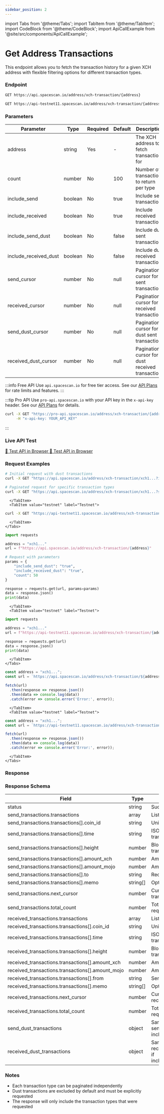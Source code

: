 ```yaml
---
sidebar_position: 2
---
```

import Tabs from '@theme/Tabs';
import TabItem from '@theme/TabItem';
import CodeBlock from '@theme/CodeBlock';
import ApiCallExample from '@site/src/components/ApiCallExample';

# Get Address Transactions

This endpoint allows you to fetch the transaction history for a given XCH address with flexible filtering options for different transaction types.

### Endpoint

<Tabs>
  <TabItem value="mainnet" label="Mainnet">

```bash
GET https://api.spacescan.io/address/xch-transaction/{address}
```

  </TabItem>
  <TabItem value="testnet" label="Testnet">

```bash
GET https://api-testnet11.spacescan.io/address/xch-transaction/{address}
```

  </TabItem>
</Tabs>

### Parameters

| Parameter | Type | Required | Default | Description |
|-----------|------|----------|---------|-------------|
| address | string | Yes | - | The XCH address to fetch transactions for |
| count | number | No | 100 | Number of transactions to return per type |
| include_send | boolean | No | true | Include sent transactions |
| include_received | boolean | No | true | Include received transactions |
| include_send_dust | boolean | No | false | Include dust sent transactions |
| include_received_dust | boolean | No | false | Include dust received transactions |
| send_cursor | number | No | null | Pagination cursor for sent transactions |
| received_cursor | number | No | null | Pagination cursor for received transactions |
| send_dust_cursor | number | No | null | Pagination cursor for dust sent transactions |
| received_dust_cursor | number | No | null | Pagination cursor for dust received transactions |

:::info Free API
Use `api.spacescan.io` for free tier access. See our [API Plans](https://spacescan.io/apis#plans) for rate limits and features.
:::

:::tip Pro API
Use `pro-api.spacescan.io` with your API key in the `x-api-key` header. See our [API Plans](https://spacescan.io/apis#plans) for details.

```bash
curl -X GET "https://pro-api.spacescan.io/address/xch-transaction/{address}" \
     -H "x-api-key: YOUR_API_KEY"
```
:::

### Live API Test

<Tabs>
  <TabItem value="mainnet" label="Mainnet">
    <a href="https://api.spacescan.io/address/xch-transaction/xch1raq84pknzte375kze2z3lapscwet5g3q9qqkse8cmnmp5yr40zcsntdcm9" target="_blank" rel="noopener noreferrer" className="api-test-button">
      🚀 Test API in Browser
    </a>
  </TabItem>
  <TabItem value="testnet" label="Testnet">
    <a href="https://api-testnet11.spacescan.io/address/xch-transaction/xch1raq84pknzte375kze2z3lapscwet5g3q9qqkse8cmnmp5yr40zcsntdcm9" target="_blank" rel="noopener noreferrer" className="api-test-button">
      🚀 Test API in Browser
    </a>
  </TabItem>
</Tabs>

### Request Examples

<Tabs>
  <TabItem value="curl" label="cURL">
    <Tabs>
      <TabItem value="mainnet" label="Mainnet">

```bash
# Initial request with dust transactions
curl -X GET "https://api.spacescan.io/address/xch-transaction/xch1...?include_send_dust=true&include_received_dust=true"

# Paginated request for specific transaction types
curl -X GET "https://api.spacescan.io/address/xch-transaction/xch1...?send_cursor=100&received_cursor=50"
```

      </TabItem>
      <TabItem value="testnet" label="Testnet">

```bash
curl -X GET "https://api-testnet11.spacescan.io/address/xch-transaction/xch1..."
```

      </TabItem>
    </Tabs>
  </TabItem>
  <TabItem value="python" label="Python">
    <Tabs>
      <TabItem value="mainnet" label="Mainnet">

```python
import requests

address = "xch1..."
url = f"https://api.spacescan.io/address/xch-transaction/{address}"

# Request with parameters
params = {
    "include_send_dust": "true",
    "include_received_dust": "true",
    "count": 50
}

response = requests.get(url, params=params)
data = response.json()
print(data)
```

      </TabItem>
      <TabItem value="testnet" label="Testnet">

```python
import requests

address = "xch1..."
url = f"https://api-testnet11.spacescan.io/address/xch-transaction/{address}"

response = requests.get(url)
data = response.json()
print(data)
```

      </TabItem>
    </Tabs>
  </TabItem>
  <TabItem value="javascript" label="JavaScript">
    <Tabs>
      <TabItem value="mainnet" label="Mainnet">

```javascript
const address = "xch1...";
const url = `https://api.spacescan.io/address/xch-transaction/${address}`;

fetch(url)
  .then(response => response.json())
  .then(data => console.log(data))
  .catch(error => console.error('Error:', error));
```

      </TabItem>
      <TabItem value="testnet" label="Testnet">

```javascript
const address = "xch1...";
const url = `https://api-testnet11.spacescan.io/address/xch-transaction/${address}`;

fetch(url)
  .then(response => response.json())
  .then(data => console.log(data))
  .catch(error => console.error('Error:', error));
```

      </TabItem>
    </Tabs>
  </TabItem>
</Tabs>

### Response

<Tabs>
  <TabItem value="mainnet" label="Mainnet">
    <ApiCallExample endpoint="https://api.spacescan.io/address/xch-transaction/xch1raq84pknzte375kze2z3lapscwet5g3q9qqkse8cmnmp5yr40zcsntdcm9" />
  </TabItem>
  <TabItem value="testnet" label="Testnet">
    <ApiCallExample endpoint="https://api-testnet11.spacescan.io/address/xch-transaction/xch1raq84pknzte375kze2z3lapscwet5g3q9qqkse8cmnmp5yr40zcsntdcm9" />
  </TabItem>
</Tabs>

### Response Schema

| Field | Type | Description |
|-------|------|-------------|
| status | string | Success or failure status |
| send_transactions.transactions | array | List of sent transactions |
| send_transactions.transactions[].coin_id | string | Unique identifier for the coin |
| send_transactions.transactions[].time | string | ISO timestamp of the transaction |
| send_transactions.transactions[].height | number | Block height of the transaction |
| send_transactions.transactions[].amount_xch | number | Amount in XCH |
| send_transactions.transactions[].amount_mojo | number | Amount in mojo |
| send_transactions.transactions[].to | string | Recipient address |
| send_transactions.transactions[].memo | string[] | Optional memo array |
| send_transactions.next_cursor | number | Cursor for next page of sent transactions |
| send_transactions.total_count | number | Total count (only in initial request) |
| received_transactions.transactions | array | List of received transactions |
| received_transactions.transactions[].coin_id | string | Unique identifier for the coin |
| received_transactions.transactions[].time | string | ISO timestamp of the transaction |
| received_transactions.transactions[].height | number | Block height of the transaction |
| received_transactions.transactions[].amount_xch | number | Amount in XCH |
| received_transactions.transactions[].amount_mojo | number | Amount in mojo |
| received_transactions.transactions[].from | string | Sender address |
| received_transactions.transactions[].memo | string[] | Optional memo array |
| received_transactions.next_cursor | number | Cursor for next page of received transactions |
| received_transactions.total_count | number | Total count (only in initial request) |
| send_dust_transactions | object | Same structure as send_transactions (only if include_send_dust=true) |
| received_dust_transactions | object | Same structure as received_transactions (only if include_received_dust=true) |

### Notes
- Each transaction type can be paginated independently
- Dust transactions are excluded by default and must be explicitly requested
- The response will only include the transaction types that were requested
